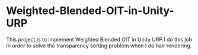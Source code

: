 # Weighted-Blended-OIT-in-Unity-URP
This project is to implement Weighted Blended OIT in Unity URP.I do this job in order to solve the transparency sorting problem when I do hair rendering.
